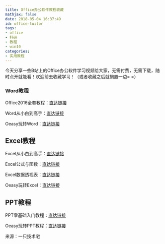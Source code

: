 ```yaml
---
title: Office办公软件教程收藏
mathjax: false
date: 2018-05-04 16:37:49
id: office-tuitor
tags:
- office
- 科研
- 教程
- win10
categories:
- 实用教程
---
```


今天分享一些B站上的Office办公软件学习视频给大家，无需付费，无需下载，随时点开就能看！欢迎前去收藏学习！（或者收藏之后就搁置一边= =）

<!--- more --->

### Word教程

Office2016全套教程：[直达链接](https://www.bilibili.com/video/av15280288/)

Word从小白到高手：[直达链接](https://www.bilibili.com/video/av9261220/)

Oeasy玩转Word：[直达链接](https://www.bilibili.com/video/av3368153)

## Excel教程

Excel从小白到高手：[直达链接](https://www.bilibili.com/video/av5614436/)

Excel公式与函数：[直达链接](https://www.bilibili.com/video/av15130161/)

Excel数据透视表：[直达链接](https://www.bilibili.com/video/av11361379/)

Oeasy玩转Excel：[直达链接](https://www.bilibili.com/video/av904511)

## PPT教程

PPT零基础入门教程：[直达链接](https://www.bilibili.com/video/av12053279/)

Oeasy玩转PPT教程：[直达链接](https://www.bilibili.com/video/av5996532)



来源：一只技术宅